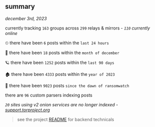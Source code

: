 
## summary
_december 3rd, 2023_

currently tracking `163` groups across `299` relays & mirrors - _`110` currently online_

⏲ there have been `6` posts within the `last 24 hours`

🦈 there have been `18` posts within the `month of december`

🪐 there have been `1252` posts within the `last 90 days`

🏚 there have been `4333` posts within the `year of 2023`

🦕 there have been `9023` posts `since the dawn of ransomwatch`

there are `96` custom parsers indexing posts

_`20` sites using v2 onion services are no longer indexed - [support.torproject.org](https://support.torproject.org/onionservices/v2-deprecation/)_

> see the project [README](https://github.com/joshhighet/ransomwatch#ransomwatch--) for backend technicals
